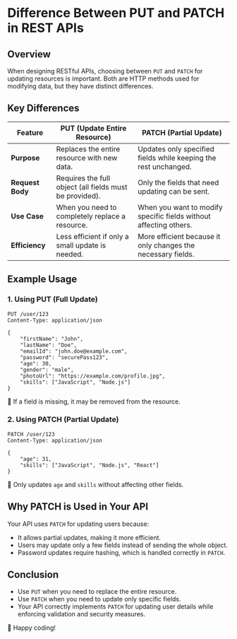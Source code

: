 # Difference Between PUT and PATCH in REST APIs

## Overview
When designing RESTful APIs, choosing between `PUT` and `PATCH` for updating resources is important. Both are HTTP methods used for modifying data, but they have distinct differences.

## Key Differences

| Feature            | PUT (Update Entire Resource) | PATCH (Partial Update) |
|--------------------|--------------------------------|--------------------------|
| **Purpose**        | Replaces the entire resource with new data. | Updates only specified fields while keeping the rest unchanged. |
| **Request Body**   | Requires the full object (all fields must be provided). | Only the fields that need updating can be sent. |
| **Use Case**       | When you need to completely replace a resource. | When you want to modify specific fields without affecting others. |
| **Efficiency**     | Less efficient if only a small update is needed. | More efficient because it only changes the necessary fields. |

## Example Usage
### 1. Using PUT (Full Update)
```http
PUT /user/123
Content-Type: application/json

{
    "firstName": "John",
    "lastName": "Doe",
    "emailId": "john.doe@example.com",
    "password": "securePass123",
    "age": 30,
    "gender": "male",
    "photoUrl": "https://example.com/profile.jpg",
    "skills": ["JavaScript", "Node.js"]
}
```
📌 If a field is missing, it may be removed from the resource.

### 2. Using PATCH (Partial Update)
```http
PATCH /user/123
Content-Type: application/json

{
    "age": 31,
    "skills": ["JavaScript", "Node.js", "React"]
}
```
📌 Only updates `age` and `skills` without affecting other fields.

## Why PATCH is Used in Your API
Your API uses `PATCH` for updating users because:
- It allows partial updates, making it more efficient.
- Users may update only a few fields instead of sending the whole object.
- Password updates require hashing, which is handled correctly in `PATCH`.

## Conclusion
- Use `PUT` when you need to replace the entire resource.
- Use `PATCH` when you need to update only specific fields.
- Your API correctly implements `PATCH` for updating user details while enforcing validation and security measures.

🚀 Happy coding!

